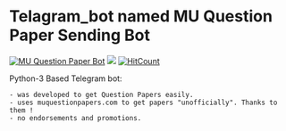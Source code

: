 # Telagram_bot named MU Question Paper Sending Bot
[![MU Question Paper Bot](https://img.shields.io/badge/Telegram-Bot-green.svg)](https://t.me/mu_qpaper_bot)
[![](https://img.shields.io/badge/IBM%20Cloud-powered-blue.svg)](https://bluemix.net)
[![HitCount](http://hits.dwyl.io/AdityaTelange/MU-QPapers.svg)](http://hits.dwyl.io/AdityaTelange/MU-QPapers)



Python-3 Based Telegram bot:

	- was developed to get Question Papers easily. 
    - uses muquestionpapers.com to get papers "unofficially". Thanks to them !
    - no endorsements and promotions.
